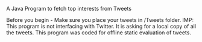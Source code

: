 A Java Program to fetch top interests from Tweets

Before you begin - Make sure you place your tweets in /Tweets folder.
IMP: This program is not interfacing with Twitter. It is asking for a local copy of all the tweets. This program was coded for offline static evaluation of tweets.
